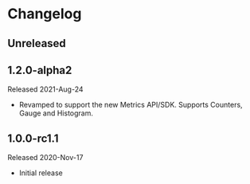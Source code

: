# Changelog

## Unreleased

## 1.2.0-alpha2

Released 2021-Aug-24

* Revamped to support the new Metrics API/SDK.
  Supports Counters, Gauge and Histogram.

## 1.0.0-rc1.1

Released 2020-Nov-17

* Initial release
